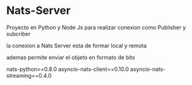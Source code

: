 # Nats-Server
Proyecto en Python y Node Js para realizar conexion como Publisher y subcriber 

la conexion a Nats Server esta de formar local y remota

ademas permite enviar el objeto en formato de bits

nats-python==0.8.0
asyncio-nats-client==0.10.0
asyncio-nats-streaming==0.4.0
